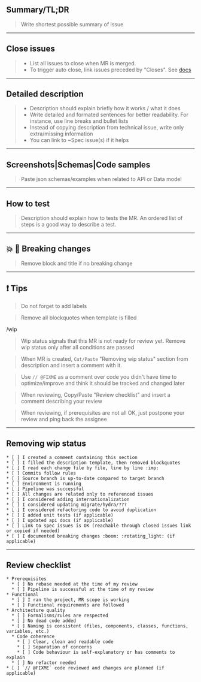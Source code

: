 ## Summary/TL;DR
> Write shortest possible summary of issue


---
## Close issues
> * List all issues to close when MR is merged.
> * To trigger auto close, link issues preceded by "Closes". See [docs](https://docs.gitlab.com/ee/user/project/issues/managing_issues.html#closing-issues-automatically)


---
## Detailed description
> * Description should explain briefly how it works / what it does
> * Write detailed and formated sentences for better readability. For instance, use line breaks and bullet lists
> * Instead of copying description from technical issue, write only extra/missing information
> * You can link to ~Spec issue(s) if it helps


---
## Screenshots|Schemas|Code samples
> Paste json schemas/examples when related to API or Data model

---
## How to test
> Description should explain how to tests the MR.
> An ordered list of steps is a good way to describe a test.

---
## :boom: :rotating_light: Breaking changes
> Remove block and title if no breaking change


---
## :exclamation: Tips
> Do not forget to add labels

> Remove all blockquotes when template is filled

/wip
> Wip status signals that this MR is not ready for review yet. Remove wip status only after all conditions are passed

> When MR is created, `Cut/Paste` "Removing wip status" section from description and insert a comment with it.

> Use `// @FIXME` as a comment over code you didn't have time to optimize/improve and think it should be tracked and changed later

> When reviewing, Copy/Paste "Review checklist" and insert a comment describing your review

> When reviewing, if prerequisites are not all OK, just postpone your review and ping back the assignee

---
## Removing wip status
```
* [ ] I created a comment containing this section
* [ ] I filled the description template, then removed blockquotes
* [ ] I read each change file by file, line by line :imp:
* [ ] Commits follow rules
* [ ] Source branch is up-to-date compared to target branch
* [ ] Environment is running
* [ ] Pipeline was successful
* [ ] All changes are related only to referenced issues
* [ ] I considered adding internationalization
* [ ] I considered updating migrate/hydra/???
* [ ] I considered refactoring code to avoid duplication
* [ ] I added unit tests (if applicable)
* [ ] I updated api docs (if applicable)
* [ ] Link to spec issues is OK (reachable through closed issues link or copied if needed)
* [ ] I documented breaking changes :boom: :rotating_light: (if applicable)
```

---
## Review checklist
```
* Prerequisites
  * [ ] No rebase needed at the time of my review
  * [ ] Pipeline is successful at the time of my review
* Functional
  * [ ] I ran the project, MR scope is working
  * [ ] Functional requirements are followed
* Architecture quality
  * [ ] Formalisms/rules are respected
  * [ ] No dead code added
  * [ ] Naming is consistent (files, components, classes, functions, variables, etc.)
  * Code coherence
    * [ ] Clear, clean and readable code
    * [ ] Separation of concerns
    * [ ] Code behaviour is self-explanatory or has comments to explain
  * [ ] No refactor needed
* [ ] `// @FIXME` code reviewed and changes are planned (if applicable)
```